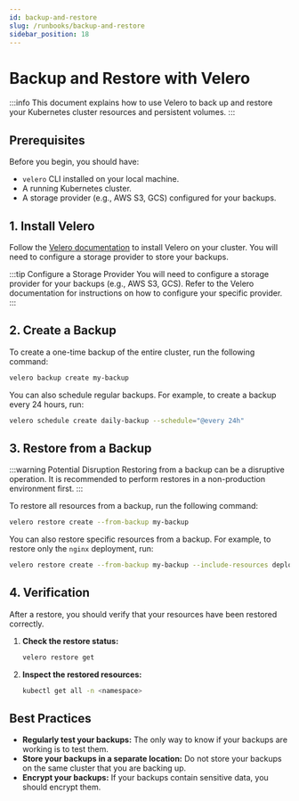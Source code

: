 ```yaml
---
id: backup-and-restore
slug: /runbooks/backup-and-restore
sidebar_position: 18
---
```


# Backup and Restore with Velero

:::info This document explains how to use Velero to back up and restore your Kubernetes cluster resources and persistent volumes. :::

## Prerequisites

Before you begin, you should have:

- `velero` CLI installed on your local machine.
- A running Kubernetes cluster.
- A storage provider (e.g., AWS S3, GCS) configured for your backups.

## 1. Install Velero

Follow the [Velero documentation](https://velero.io/docs/v1.10/basic-install/) to install Velero on your cluster. You will need to configure a storage provider to store your backups.

:::tip Configure a Storage Provider You will need to configure a storage provider for your backups (e.g., AWS S3, GCS). Refer to the Velero documentation for instructions on how to configure your specific provider. :::

## 2. Create a Backup

To create a one-time backup of the entire cluster, run the following command:

```bash title="Create a Velero backup"
velero backup create my-backup
```

You can also schedule regular backups. For example, to create a backup every 24 hours, run:

```bash title="Schedule a daily backup"
velero schedule create daily-backup --schedule="@every 24h"
```

## 3. Restore from a Backup

:::warning Potential Disruption Restoring from a backup can be a disruptive operation. It is recommended to perform restores in a non-production environment first. :::

To restore all resources from a backup, run the following command:

```bash title="Restore from a Velero backup"
velero restore create --from-backup my-backup
```

You can also restore specific resources from a backup. For example, to restore only the `nginx` deployment, run:

```bash title="Restore a specific resource"
velero restore create --from-backup my-backup --include-resources deployments/nginx
```

## 4. Verification

After a restore, you should verify that your resources have been restored correctly.

1.  **Check the restore status:**
    ```bash
    velero restore get
    ```
2.  **Inspect the restored resources:**
    ```bash
    kubectl get all -n <namespace>
    ```

## Best Practices

- **Regularly test your backups:** The only way to know if your backups are working is to test them.
- **Store your backups in a separate location:** Do not store your backups on the same cluster that you are backing up.
- **Encrypt your backups:** If your backups contain sensitive data, you should encrypt them.

